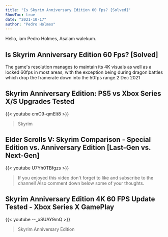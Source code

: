```yaml
---
title: "Is Skyrim Anniversary Edition 60 Fps? [Solved]"
ShowToc: true 
date: "2021-10-17"
author: "Pedro Holmes" 
---
```


Hello, iam Pedro Holmes, Asalam walekum.
## Is Skyrim Anniversary Edition 60 Fps? [Solved]
The game's resolution manages to maintain its 4K visuals as well as a locked 60fps in most areas, with the exception being during dragon battles which drop the framerate down into the 50fps range.2 Dec 2021

## Skyrim Anniversary Edition: PS5 vs Xbox Series X/S Upgrades Tested
{{< youtube cmC9-qmElt8 >}}
>Skyrim

## Elder Scrolls V: Skyrim Comparison - Special Edition vs. Anniversary Edition [Last-Gen vs. Next-Gen]
{{< youtube U7Yh0TBfgzs >}}
>If you enjoyed this video don't forget to like and subscribe to the channel! Also comment down below some of your thoughts.

## Skyrim Anniversary Edition 4K 60 FPS Update Tested - Xbox Series X GamePlay
{{< youtube --_xSUAY9mQ >}}
>Skyrim Anniversary Edition

